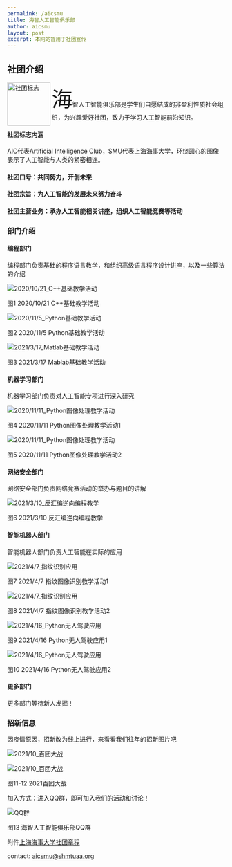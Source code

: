 ```yaml
---
permalink: /aicsmu
title: 海智人工智能俱乐部
author: aicsmu
layout: post
excerpt: 本网站暂用于社团宣传
---
```



## 社团介绍

<img src="../assets/aicsmu/img/ico.png" width = "100" height = "" alt ="社团标志" align="left"/>
<font size =8>海</font>智人工智能俱乐部是学生们自愿结成的非盈利性质社会组织，为兴趣爱好社团，致力于学习人工智能前沿知识。

#### 社团标志内涵

AIC代表Artificial Intelligence Club，SMU代表上海海事大学，环绕圆心的图像表示了人工智能与人类的紧密相连。

#### 社团口号：共同努力，开创未来

#### 社团宗旨：为人工智能的发展未来努力奋斗

#### 社团主营业务：承办人工智能相关讲座，组织人工智能竞赛等活动

### 部门介绍

#### 编程部门

编程部门负责基础的程序语言教学，和组织高级语言程序设计讲座，以及一些算法的介绍

![2020/10/21_C++基础教学活动](../assets/aicsmu/img/20201021-2.jpg)

图1 2020/10/21 C++基础教学活动

![2020/11/5_Python基础教学活动](../assets/aicsmu/img/Screenshot2.jpg)

图2 2020/11/5 Python基础教学活动

![2021/3/17_Matlab基础教学活动](../assets/aicsmu/img/2.jpg)

图3 2021/3/17 Mablab基础教学活动

#### 机器学习部门

机器学习部门负责对人工智能专项进行深入研究

![2020/11/11_Python图像处理教学活动](../assets/aicsmu/img/20201111-1.png)

图4 2020/11/11 Python图像处理教学活动1

![2020/11/11_Python图像处理教学活动](../assets/aicsmu/img/20201111-2.png)

图5 2020/11/11 Python图像处理教学活动2

#### 网络安全部门

网络安全部门负责网络竞赛活动的举办与题目的讲解

![2021/3/10_反汇编逆向编程教学](../assets/aicsmu/img/002.jpg)

图6 2021/3/10 反汇编逆向编程教学

#### 智能机器人部门

智能机器人部门负责人工智能在实际的应用

![2021/4/7_指纹识别应用](../assets/aicsmu/img/zw1.jpg)

图7 2021/4/7 指纹图像识别教学活动1

![2021/4/7_指纹识别应用](../assets/aicsmu/img/zw2.jpg)

图8 2021/4/7 指纹图像识别教学活动2

![2021/4/16_Python无人驾驶应用](../assets/aicsmu/img/screensnip1.jpg)

图9 2021/4/16 Python无人驾驶应用1

![2021/4/16_Python无人驾驶应用](../assets/aicsmu/img/screensnip2.jpg)

图10 2021/4/16 Python无人驾驶应用2

#### 更多部门

更多部门等待新人发掘！

### 招新信息

因疫情原因，招新改为线上进行，来看看我们往年的招新图片吧

![2021/10_百团大战](../assets/aicsmu/img/2021_10.jpg)

![2021/10_百团大战](../assets/aicsmu/img/2021_102.jpg)

图11-12 2021百团大战

加入方式：进入QQ群，即可加入我们的活动和讨论！

![QQ群](../assets/aicsmu/img/zhaoxing.png)

图13 海智人工智能俱乐部QQ群

附件[上海海事大学社团章程](../assets/aicsmu/text/上海海事大学社团章程.pdf)

contact: [aicsmu@shmtuaa.org](mailto:aicsmu@shmtuaa.org)

